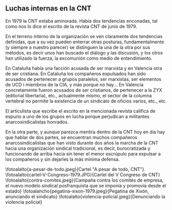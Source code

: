 ## Luchas internas en la CNT

En 1979 la CNT estaba aminorada. Había dos tendencias enconadas,
tal como nos lo dice el escrito de la revista CNT de junio de 1979. 

En el terreno interno de la organización se ven claramente dos
tendencias definidas, que a su vez pueden enterrar otras posturas,
fundamentalmente (y siempre a nuestro parecer) se distinguen la una de
la otra por sus métodos, es decir unos han buscado el diálogo y las
discusión, y los otros han utilizado la fuerza, la excomunión como medio
de entendimiento.

En Cataluña había una facción acusada de ser marxista y en Valencia otra de ser cristiana.  En Cataluña los compañeros expulsados han sido acusados de pertenecer
a grupos paralelos, ser marxistas, ser elementos de UCD i miembros de la
CIA, y más porque no hay... En Valencia concretamente fueron acusados de ser cristianos, de pertenecer a la ZYX (editorial libertaria), etc., actualmente mismo, el sector de la columna vertebral no permite la existencia de un sindicato de oficios
varios, etc., etc.

El articulista que escribe el escrito en la mencionada revista califica de espurio a uno de los grupos en lucha porque perjudican a militantes anarcosindicalistas honrados. 

En la otra parte, y aunque parezca mentira dentro de la CNT hoy en día hay que hablar de dos partes, se encuentran muchos compañeros anarcosindicalistas que han visto durante dos años la marcha de la CNT hacia una organización sindical tradicional, es decir, burocratizada y funcionando de arriba hacia sin tener el menor escrúpulo para expulsar a los compañeros y sin dejarles la más mínima defensa.

\fotoalalto{a-pesar-de-todo.jpeg}{Cartel "A pesar de todo, CNT"}
\fotoalalto{cartel-V-Congreso-1979.JPG}{Cartel del V Congreso de CNT}
\fotoalalto{contra-comites.jpeg}{Campaña contra los comités de empresa, el nuevo modelo sindical posfranquista que se imponía y promovía desde el estado}
\fotoalancho{pegatina-xixon-1979.jpeg}{Pegatina de Xixón, anunciando el sindicato}
\fotoalalto{violencia-policial.jpeg}{Denunciando la violencia policial}
